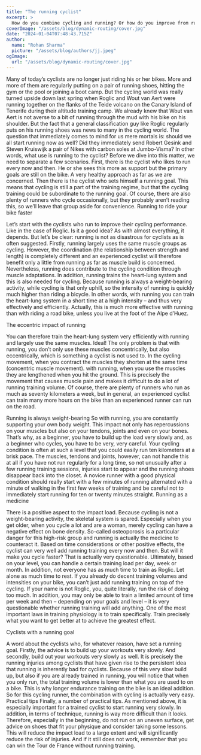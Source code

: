 ```yaml
---
title: "The running cyclist"
excerpt: >
  How do you combine cycling and running? Or how do you improve from running as a cyclist. Read all about it in this article!
coverImage: "/assets/blog/dynamic-routing/cover.jpg"
date: "2024-01-04T07:48:43.715Z"
author:
  name: "Rohan Sharma"
  picture: "/assets/blog/authors/jj.jpeg"
ogImage:
  url: "/assets/blog/dynamic-routing/cover.jpg"
---
```


Many of today’s cyclists are no longer just riding his or her bikes. More and more of them are regularly putting on a pair of running shoes, hitting the gym or the pool or joining a boot camp. But the cycling world was really turned upside down last spring when Roglic and Wout van Aert were running together on the flanks of the Teide volcano on the Canary Island of Tenerife during their altitude training camp. We already knew that Wout van Aert is not averse to a bit of running through the mud with his bike on his shoulder. But the fact that a general classification guy like Roglic regularly puts on his running shoes was news to many in the cycling world.
The question that immediately comes to mind for us mere mortals is: should we all start running now as well? Did they immediately send Robert Gesink and Steven Kruiswijk a pair of Nikes with carbon soles at Jumbo-Visma? In other words, what use is running to the cyclist? Before we dive into this matter, we need to separate a few scenarios. First, there is the cyclist who likes to run every now and then. He or she sees this more as support but the primary goals are still on the bike. A very healthy approach as far as we are concerned. Then there is the cyclist who sets himself a running goal. This means that cycling is still a part of the training regime, but that the cycling training could be subordinate to the running goal. Of course, there are also plenty of runners who cycle occasionally, but they probably aren’t reading this, so we’ll leave that group aside for convenience.
Running to ride your bike faster

Let’s start with the cyclists who run to improve their cycling performance. Like in the case of Roglic. Is it a good idea? As with almost everything, it depends. But let’s be clear: running is not as disastrous for cyclists as is often suggested. Firstly, running largely uses the same muscle groups as cycling. However, the coordination (the relationship between strength and length) is completely different and an experienced cyclist will therefore benefit only a little from running as far as muscle build is concerned.
Nevertheless, running does contribute to the cycling condition through muscle adaptations. In addition, running trains the heart-lung system and this is also needed for cycling. Because running is always a weight-bearing activity, while cycling is that only uphill, so the intensity of running is quickly much higher than riding a bicycle. In other words, with running you can train the heart-lung system in a short time at a high intensity – and thus very effectively and efficiently. Actually, this is much more effective with running than with riding a road bike, unless you live at the foot of the Alpe d’Huez.


The eccentric impact of running

You can therefore train the heart-lung system very efficiently with running and largely use the same muscles. Ideal! The only problem is that with running, you don’t only use these muscles concentrically, but also eccentrically, which is something a cyclist is not used to. In the cycling movement, when you contract the muscles they shorten at the same time (concentric muscle movement). with running, when you use the muscles they are lengthened when you hit the ground. This is precisely the movement that causes muscle pain and makes it difficult to do a lot of running training volume. Of course, there are plenty of runners who run as much as seventy kilometers a week, but in general, an experienced cyclist can train many more hours on the bike than an experienced runner can run on the road.


Running is always weight-bearing
So with running, you are constantly supporting your own body weight. This impact not only has repercussions on your muscles but also on your tendons, joints and even on your bones. That’s why, as a beginner, you have to build up the load very slowly and, as a beginner who cycles, you have to be very, very careful. Your cycling condition is often at such a level that you could easily run ten kilometers at a brisk pace. The muscles, tendons and joints, however, can not handle this at all if you have not run regularly for a long time, so not unusually after a few running training sessions, injuries start to appear and the running shoes disappear back into the closet. A novice runner with a good physical condition should really start with a few minutes of running alternated with a minute of walking in the first few weeks of training and be careful not to immediately start running for ten or twenty minutes straight.
Running as a medicine


There is a positive aspect to the impact load. Because cycling is not a weight-bearing activity, the skeletal system is spared. Especially when you get older, when you cycle a lot and are a woman, merely cycling can have a negative effect on bone density. So-called osteoporosis is a particular danger for this high-risk group and running is actually the medicine to counteract it. Based on time considerations or other positive effects, the cyclist can very well add running training every now and then. But will it make you cycle faster?
That is actually very questionable. Ultimately, based on your level, you can handle a certain training load per day, week or month. In addition, not everyone has as much time to train as Roglic. Let alone as much time to rest. If you already do decent training volumes and intensities on your bike, you can’t just add running training on top of the cycling. If your name is not Roglic, you, quite literally, run the risk of doing too much. In addition, you may only be able to train a limited amount of time per week and then – depending on your goals and level – it is very questionable whether running training will add anything. One of the most important laws in training physiology is to train specifically. Train precisely what you want to get better at to achieve the greatest effect.

Cyclists with a running goal


A word about the cyclists who, for whatever reason, have set a running goal. Firstly, the advice is to build up your workouts very slowly. And secondly, build out your workouts very slowly as well. It is precisely the running injuries among cyclists that have given rise to the persistent idea that running is inherently bad for cyclists. Because of this very slow build up, but also if you are already trained in running, you will notice that when you only run, the total training volume is lower than what you are used to on a bike. This is why longer endurance training on the bike is an ideal addition. So for this cycling runner, the combination with cycling is actually very easy.
Practical tips
Finally, a number of practical tips. As mentioned above, it is especially important for a trained cyclist to start running very slowly. In addition, in terms of technique, running is way more difficult than it looks. Therefore, especially in the beginning, do not run on an uneven surface, get advice on shoes that fit your physique and consider taking some lessons. This will reduce the impact load to a large extent and will significantly reduce the risk of injuries. And if it still does not work, remember that you can win the Tour de France without running training.